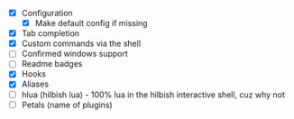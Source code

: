 - [x] Configuration
  - [x] Make default config if missing
- [x] Tab completion
- [x] Custom commands via the shell
- [ ] Confirmed windows support
- [ ] Readme badges
- [x] Hooks
- [x] Aliases
- [ ] hlua (hilbish lua) - 100% lua in the hilbish interactive shell, cuz why not
- [ ] Petals (name of plugins)
